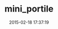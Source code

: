 ---
layout: post
title:  "mini_portile"
repo:   "flavorjones/mini_portile"
date:   2015-02-18 17:37:19
---